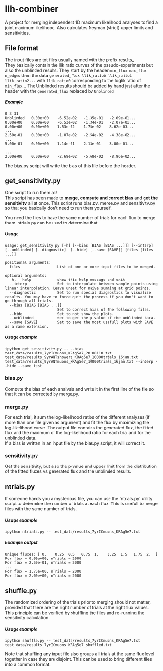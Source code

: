 # llh-combiner
A project for merging independent 1D maximum likelihood analyses to find a joint maximum likelihood.  Also calculates Neyman (strict) upper limits and sensitivities.

## File format
The input files are txt files usually named with the prefix results_  
They basically contain the llik ratio curves of the pseudo-experiments but also the unblinded results.
They start by the header `min_flux max_flux n_edges` then the data `generated_flux llik_ratio0 llik_ratio1 llik_ratio2...` with `llik_ratio0` corresponding to the loglik ratio of `min_flux`…
The Unblinded results should be added by hand just after the header with the `generated_flux` replaced by `Unblinded`

##### Example
```
0 3 31
Unblinded   0.00e+00    -6.52e-02   -1.35e-01   -2.09e-01...
0.00e+00    0.00e+00    -6.53e-02   -1.34e-01   -2.07e-01...
0.00e+00    0.00e+00    1.53e-02    1.75e-02    8.62e-03...
...
2.50e-01    0.00e+00    -1.07e-02   -2.54e-02   -4.38e-02...
...
5.00e-01    0.00e+00    1.14e-01    2.13e-01    3.00e-01...
...
...
2.00e+00    0.00e+00    -2.69e-02   -5.68e-02   -8.96e-02...
```

The bias.py script will write the bias of this file before the header.

## get_sensitivity.py
One script to run them all!  
This script has been made to **merge**, **compute and correct bias** and **get the sensitivity** all at once. This script runs bias.py, merge.py and sensitivity.py so that you basically don't need to run them yourself.

You need the files to have the same number of trials for each flux to merge them. ntrials.py can be used to determine that.

##### Usage
```
usage: get_sensitivity.py [-h] [--bias [BIAS [BIAS ...]]] [--interp] [--unblinded] [--diagnostic]  [--hide] [--save [SAVE]] [files [files ...]]

positional arguments:
  files                 List of one or more input files to be merged.

optional arguments:
  -h, --help            show this help message and exit
  --interp              Set to interpolate between sample points using linear interpolation. Leave unset for naive summing at grid points.
  --diagnostic          Set to run special diagnostics to visualize results. You may have to force quit the process if you don't want to go through all trials.
  --bias [BIAS [BIAS ...]]
                        Set to correct bias of the following files.
  --hide                Set to not show the plots.
  --unblinded           Set to get the p-value of the unblinded data.
  --save [SAVE]         Set to save the most usefull plots with SAVE as a name extension.
```

##### Usage example
```
ipython get_sensitivity.py -- --bias test_data/results_7yrICmuons_KRAg5e7_20180118.txt test_data/results_9yrANTshowers_KRAg5e7_10000trials_16jan.txt test_data/results_9yrANTmuons_KRAg5e7_10000trials_16jan.txt --interp --hide --save test
```

### bias.py
Compute the bias of each analysis and write it in the first line of the file so that it can be corrected by merge.py.

### merge.py
For each trial, it sum the log-likelihood ratios of the different analyses (if more than one file given as argument) and fit the flux by maximizing the log-likelihood curve. The output file contains the generated flux, the fitted flux and the maximum of the log-likelihood ratio for each trial and for the unblinded data.  
If a bias is written in an input file by the bias.py script, it will correct it. 

### sensitivity.py
Get the sensitivity, but also the p-value and upper limit from the distribution of the fitted fluxes vs generated flux and the unblinded results.

## ntrials.py
If someone hands you a mysterious file, you can use the 'ntrials.py' utility script to determine the number of trials at each flux. This is usefull to merge files with the same number of trials.

##### Usage example
```
ipython ntrials.py -- test_data/results_7yrICmuons_KRAg5e7.txt
```

##### Example output
```
Unique fluxes: [ 0.    0.25  0.5   0.75  1.    1.25  1.5   1.75  2.  ]
For flux = 0.00e+00, nTrials = 2000
For flux = 2.50e-01, nTrials = 2000
...
For flux = 1.75e+00, nTrials = 2000
For flux = 2.00e+00, nTrials = 2000
```

## shuffle.py
The randomized ordering of the trials prior to merging should not matter, provided that there are the right number of trials at the right flux values. This principle can be verified by shuffling the files and re-running the sensitivity calculation.

##### Usage example
```
ipython shuffle.py -- test_data/results_7yrICmuons_KRAg5e7.txt test_data/results_7yrICmuons_KRAg5e7_shuffled.txt
```

Note that shuffling any input file also groups all trials at the same flux level together in case they are disjoint.  This can be used to bring different files into a common format.
